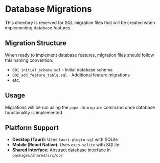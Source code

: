 # Database Migrations

This directory is reserved for SQL migration files that will be created when implementing database features.

## Migration Structure

When ready to implement database features, migration files should follow this naming convention:

- `001_initial_schema.sql` - Initial database schema
- `002_add_feature_table.sql` - Additional feature migrations
- etc.

## Usage

Migrations will be run using the `pnpm db:migrate` command once database functionality is implemented.

## Platform Support

- **Desktop (Tauri)**: Uses `tauri-plugin-sql` with SQLite
- **Mobile (React Native)**: Uses `expo-sqlite` with SQLite
- **Shared Interface**: Abstract database interface in `packages/shared/src/db/`
